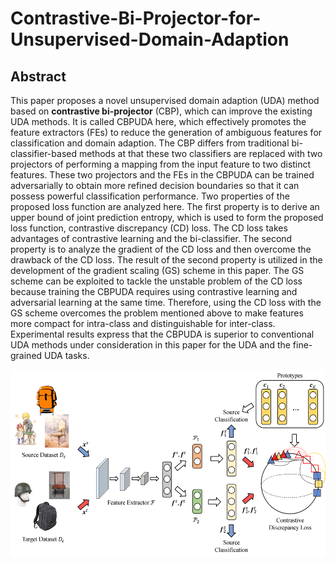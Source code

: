 # Contrastive-Bi-Projector-for-Unsupervised-Domain-Adaption

## Abstract
<!-- [ABSTRACT] -->
This paper proposes a novel unsupervised domain 
adaption (UDA) method based on **contrastive bi-projector** (CBP), 
which can improve the existing UDA methods. It is called 
CBPUDA here, which effectively promotes the feature extractors 
(FEs) to reduce the generation of ambiguous features for 
classification and domain adaption. The CBP differs from 
traditional bi-classifier-based methods at that these two 
classifiers are replaced with two projectors of performing a
mapping from the input feature to two distinct features. These 
two projectors and the FEs in the CBPUDA can be trained 
adversarially to obtain more refined decision boundaries so that 
it can possess powerful classification performance. Two 
properties of the proposed loss function are analyzed here. The 
first property is to derive an upper bound of joint prediction 
entropy, which is used to form the proposed loss function, 
contrastive discrepancy (CD) loss. The CD loss takes advantages 
of contrastive learning and the bi-classifier. The second property 
is to analyze the gradient of the CD loss and then overcome the 
drawback of the CD loss. The result of the second property is
utilized in the development of the gradient scaling (GS) scheme in 
this paper. The GS scheme can be exploited to tackle the unstable 
problem of the CD loss because training the CBPUDA requires 
using contrastive learning and adversarial learning at the same 
time. Therefore, using the CD loss with the GS scheme overcomes 
the problem mentioned above to make features more compact for 
intra-class and distinguishable for inter-class. Experimental 
results express that the CBPUDA is superior to conventional 
UDA methods under consideration in this paper for the UDA and 
the fine-grained UDA tasks.

<p align="center">
            <img src="figures/framework.png" width="600" height="300">
</p>

